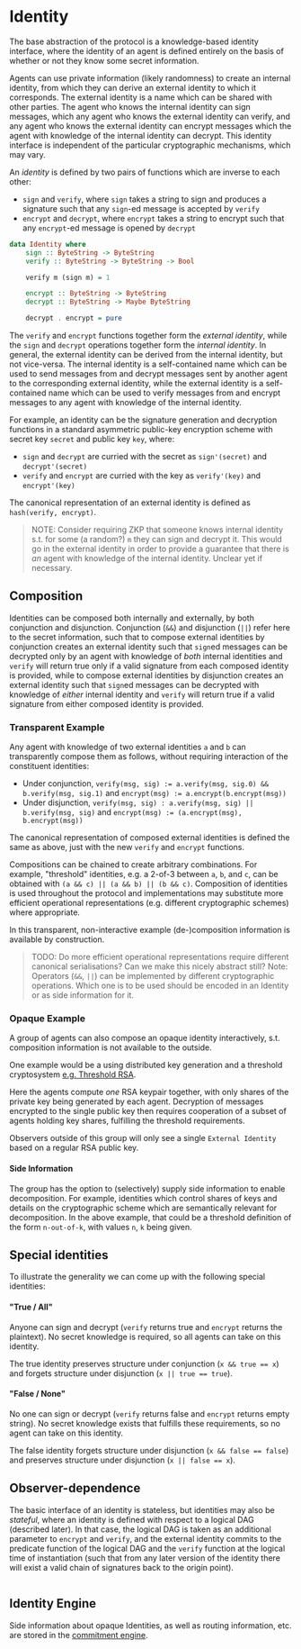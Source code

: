 # Identity

The base abstraction of the protocol is a knowledge-based identity interface, where the identity of an agent is defined entirely on the basis of whether or not they know some secret information.

Agents can use private information (likely randomness) to create an internal identity, from which they can derive an external identity to which it corresponds. The external identity is a name which can be shared with other parties. The agent who knows the internal identity can sign messages, which any agent who knows the external identity can verify, and any agent who knows the external identity can encrypt messages which the agent with knowledge of the internal identity can decrypt. This identity interface is independent of the particular cryptographic mechanisms, which may vary.

An _identity_ is defined by two pairs of functions which are inverse to each other:

- `sign` and `verify`, where `sign` takes a string to sign and produces a signature such that any `sign`-ed message is accepted by `verify`
- `encrypt` and `decrypt`, where `encrypt` takes a string to encrypt such that any `encrypt`-ed message is opened by `decrypt`

```haskell
data Identity where
    sign :: ByteString -> ByteString
    verify :: ByteString -> ByteString -> Bool

    verify m (sign m) = 1

    encrypt :: ByteString -> ByteString
    decrypt :: ByteString -> Maybe ByteString

    decrypt . encrypt = pure
```

The `verify` and `encrypt` functions together form the _external identity_, while the `sign` and `decrypt` operations together form the _internal identity_. In general, the external identity can be derived from the internal identity, but not vice-versa. The internal identity is a self-contained name which can be used to send messages from and decrypt messages sent by another agent to the corresponding external identity, while the external identity is a self-contained name which can be used to verify messages from and encrypt messages to any agent with knowledge of the internal identity.

For example, an identity can be the signature generation and decryption functions in a standard asymmetric public-key encryption scheme with secret key `secret` and public key `key`, where:
- `sign` and `decrypt` are curried with the secret as `sign'(secret)` and `decrypt'(secret)`
- `verify` and `encrypt` are curried with the key as `verify'(key)` and `encrypt'(key)`

The canonical representation of an external identity is defined as `hash(verify, encrypt)`.

> NOTE: Consider requiring ZKP that someone knows internal identity s.t. for some (a random?) `m` they can sign and decrypt it. This would go in the external identity in order to provide a guarantee that there is _an_ agent with knowledge of the internal identity. Unclear yet if necessary.

## Composition

Identities can be composed both internally and externally, by both conjunction and disjunction. Conjunction (`&&`) and disjunction (`||`) refer here to the secret information, such that to compose external identities by conjunction creates an external identity such that `sign`ed messages can be decrypted only by an agent with knowledge of _both_ internal identities and `verify` will return true only if a valid signature from each composed identity is provided, while to compose external identities by disjunction creates an external identity such that `sign`ed messages can be decrypted with knowledge of _either_ internal identity and `verify` will return true if a valid signature from either composed identity is provided.

### Transparent Example

Any agent with knowledge of two external identities `a` and `b` can transparently compose them as follows, without requiring interaction of the constituent identities:
- Under conjunction, `verify(msg, sig) := a.verify(msg, sig.0) && b.verify(msg, sig.1)` and `encrypt(msg) := a.encrypt(b.encrypt(msg))`
- Under disjunction, `verify(msg, sig) : a.verify(msg, sig) || b.verify(msg, sig)` and `encrypt(msg) := (a.encrypt(msg), b.encrypt(msg))`

The canonical representation of composed external identities is defined the same as above, just with the new `verify` and `encrypt` functions.

Compositions can be chained to create arbitrary combinations. For example, "threshold" identities, e.g. a 2-of-3 between `a`, `b`, and `c`, can be obtained with `(a && c) || (a && b) || (b && c)`. Composition of identities is used throughout the protocol and implementations may substitute more efficient operational representations (e.g. different cryptographic schemes) where appropriate.

In this transparent, non-interactive example (de-)composition information is available by construction.

> TODO: Do more efficient operational representations require different canonical serialisations? Can we make this nicely abstract still? 
> Note: Operators (`&&`, `||`) can be implemented by different cryptographic operations. Which one is to be used should be encoded in an Identity or as side information for it.

### Opaque Example

A group of agents can also compose an opaque identity interactively, s.t. composition information is not available to the outside.

One example would be a using distributed key generation and a threshold cryptosystem [e.g. Threshold RSA](https://iacr.org/archive/eurocrypt2001/20450151.pdf).

Here the agents compute _one_ RSA keypair together, with only shares of the private key being generated by each agent. Decryption of messages encrypted to the single public key then requires cooperation of a subset of agents holding key shares, fulfilling the threshold requirements.

Observers outside of this group will only see a single `External Identity` based on a regular RSA public key.

#### Side Information
The group has the option to (selectively) supply side information to enable decomposition. For example, identities which control shares of keys and details on the cryptographic scheme which are semantically relevant for decomposition. In the above example, that could be a threshold definition of the form `n-out-of-k`, with values `n`, `k` being given.

## Special identities

To illustrate the generality we can come up with the following special identities:

#### "True / All"

Anyone can sign and decrypt (`verify` returns true and `encrypt` returns the plaintext). No secret knowledge is required, so all agents can take on this identity.

The true identity preserves structure under conjunction (`x && true == x`) and forgets structure under disjunction (`x || true == true`).

#### "False / None"

No one can sign or decrypt (`verify` returns false and `encrypt` returns empty string). No secret knowledge exists that fulfills these requirements, so no agent can take on this identity.

The false identity forgets structure under disjunction (`x && false == false`) and preserves structure under disjunction (`x || false == x`).

## Observer-dependence

The basic interface of an identity is stateless, but identities may also be _stateful_, where an identity is defined with respect to a logical DAG (described later). In that case, the logical DAG is taken as an additional parameter to `encrypt` and `verify`, and the external identity commits to the predicate function of the logical DAG and the `verify` function at the logical time of instantiation (such that from any later version of the identity there will exist a valid chain of signatures back to the origin point).

```
```

## Identity Engine

Side information about opaque Identities, as well as routing information, etc. are stored in the [commitment engine](../engines/commitment.md).
